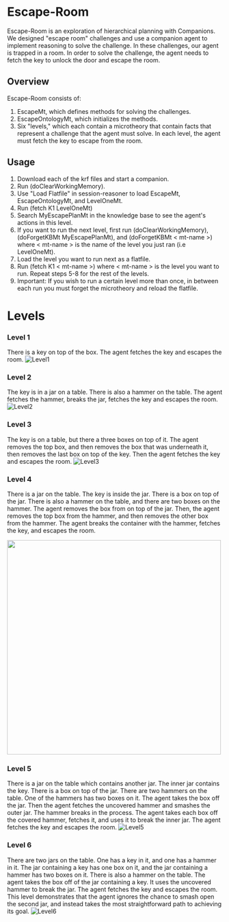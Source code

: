 # Escape-Room
Escape-Room is an exploration of hierarchical planning with Companions. We designed "escape room" challenges and use a companion agent to implement reasoning to solve the challenge. In these challenges, our agent is trapped in a room. In order to solve the challenge, the agent needs to fetch the key to unlock the door and escape the room.
## Overview
Escape-Room consists of:
1. EscapeMt, which defines methods for solving the challenges.
2. EscapeOntologyMt, which initializes the methods.
3. Six "levels," which each contain a microtheory that contain facts that represent a challenge that the agent must solve. In each level, the agent must fetch the key to escape from the room.

## Usage
1. Download each of the krf files and start a companion.
2. Run (doClearWorkingMemory).
3. Use "Load Flatfile" in session-reasoner to load EscapeMt, EscapeOntologyMt, and LevelOneMt.
4. Run (fetch K1 LevelOneMt)
5. Search MyEscapePlanMt in the knowledge base to see the agent's actions in this level.
6. If you want to run the next level, first run (doClearWorkingMemory), (doForgetKBMt MyEscapePlanMt), and (doForgetKBMt < mt-name >) where < mt-name > is the name of the level you just ran (i.e LevelOneMt).
7. Load the level you want to run next as a flatfile.
8. Run (fetch K1 < mt-name >) where < mt-name > is the level you want to run. Repeat steps 5-8 for the rest of the levels.
9. Important: If you wish to run a certain level more than once, in between each run you must forget the microtheory and reload the flatfile. 


# Levels
### Level 1
There is a key on top of the box. The agent fetches the key and escapes the room. 
![Level1](/Images/Level1.png)

### Level 2
The key is in a jar on a table. There is also a hammer on the table. The agent fetches the hammer, breaks the jar, fetches
the key and escapes the room.
![Level2](/Images/Level2.png)

### Level 3
The key is on a table, but there a three boxes on top of it. The agent removes the top box, and then removes the box that was underneath it, then removes the last box on top of the key. Then the agent fetches the key and escapes the room.
![Level3](/Images/Level3.png)

### Level 4
There is a jar on the table. The key is inside the jar. There is a box on top of the jar. There is also a hammer on the table,
and there are two boxes on the hammer. The agent removes the box from on top of the jar. Then, the agent removes the top box
from the hammer, and then removes the other box from the hammer. The agent breaks the container with the hammer, fetches the
key, and escapes the room.

<img src=/Images/Level4.png height="500" width="500" >

### Level 5
There is a jar on the table which contains another jar. The inner jar contains the key. There is a box on top of the jar. There are two hammers on the table. One of the hammers has two boxes on it. The agent takes the box off the jar. Then the agent fetches the uncovered hammer and smashes the outer jar. The hammer breaks in the process. The agent takes each box off the covered hammer, fetches it, and uses it to break the inner jar. The agent fetches the key and escapes the room.
![Level5](/Images/Level5.png)

### Level 6
There are two jars on the table. One has a key in it, and one has a hammer in it. The jar containing a key has one box on it, and the jar containing a hammer has two boxes on it. There is also a hammer on the table. The agent takes the box off of the jar containing a key. It uses the uncovered hammer to break the jar. The agent fetches the key and escapes the room. This level demonstrates that the agent ignores the chance to smash open the second jar, and instead takes the most straightforward path to achieving its goal.
![Level6](/Images/Level6.png)
